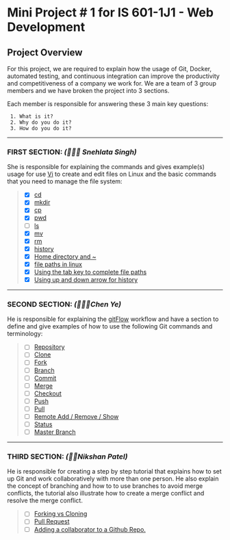 # **Mini Project # 1 for IS 601-1J1 - Web Development** #

## **Project Overview**

For this project, we are required to explain how the usage of Git, Docker, automated testing, and continuous integration can improve the productivity and competitiveness of a company we work for. We are a team of 3 group members and we have broken the project into 3 sections. 

Each member is responsible for answering these 3 main key questions:

     1. What is it?
     2. Why do you do it?
     3. How do you do it?

---

### FIRST SECTION: *(👩🏽‍🦰 Snehlata Singh)* 
She is responsible for explaining the commands and gives example(s) usage for use  [Vi](https://en.wikipedia.org/wiki/Vi)  to create and edit files on Linux and the basic commands that you need to manage the file system:

>- [x] [cd](/command_cd.md)   
>- [x] [mkdir](/command_mkdir.md)
>- [x] [cp](/command_cp.md)
>- [x] [pwd](/command_pwd.md)
>- [ ] [ls](/)
>- [x] [mv](/command_mv.md)
>- [x] [rm](/command_rm.md)
>- [x] [history](/command_history.md)
>- [x] [Home directory and ~](/command_homedir.md)
>- [x] [file paths in linux](/command_filepath.md)
>- [x] [Using the tab key to complete file paths](/command_tabkey.md)
>- [x] [Using up and down arrow for history](/command_updownarrow.md)
---
### SECOND SECTION: *(🙍🏻‍♂️Chen Ye)*  
He is responsible for explaining the [gitFlow](https://datasift.github.io/gitflow/IntroducingGitFlow.html)  workflow and have a section to define and give examples of how to use the following Git commands and terminology:

>- [ ] [Repository](/)
>- [ ] [Clone](/)
>- [ ] [Fork](/)
>- [ ] [Branch](/)
>- [ ] [Commit](/)
>- [ ] [Merge](/)
>- [ ] [Checkout](/)
>- [ ] [Push](/)
>- [ ] [Pull](/)
>- [ ] [Remote Add / Remove / Show](/)
>- [ ] [Status](/)
>- [ ] [Master Branch](/)

---
### THIRD SECTION: *(🧔🏽Nikshan Patel)*  
He is responsible for creating a step by step tutorial that explains how to set up Git and work collaboratively with more than one person. He also explain the concept of branching and how to to use branches to avoid merge conflicts, the tutorial also illustrate how to create a merge conflict and resolve the merge conflict.

>- [ ] [Forking vs Cloning](/)
>- [ ] [Pull Request](/)
>- [ ] [Adding a collaborator to a Github Repo.](/)
